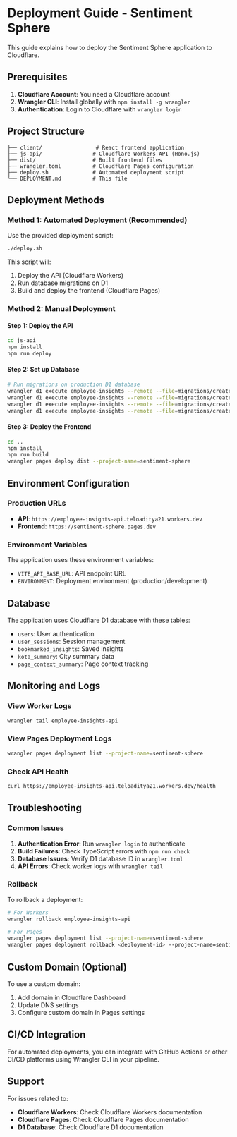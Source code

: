 # Deployment Guide - Sentiment Sphere

This guide explains how to deploy the Sentiment Sphere application to Cloudflare.

## Prerequisites

1. **Cloudflare Account**: You need a Cloudflare account
2. **Wrangler CLI**: Install globally with `npm install -g wrangler`
3. **Authentication**: Login to Cloudflare with `wrangler login`

## Project Structure

```
├── client/                 # React frontend application
├── js-api/                # Cloudflare Workers API (Hono.js)
├── dist/                  # Built frontend files
├── wrangler.toml          # Cloudflare Pages configuration
├── deploy.sh              # Automated deployment script
└── DEPLOYMENT.md          # This file
```

## Deployment Methods

### Method 1: Automated Deployment (Recommended)

Use the provided deployment script:

```bash
./deploy.sh
```

This script will:
1. Deploy the API (Cloudflare Workers)
2. Run database migrations on D1
3. Build and deploy the frontend (Cloudflare Pages)

### Method 2: Manual Deployment

#### Step 1: Deploy the API

```bash
cd js-api
npm install
npm run deploy
```

#### Step 2: Set up Database

```bash
# Run migrations on production D1 database
wrangler d1 execute employee-insights --remote --file=migrations/create_users_and_sessions.sql
wrangler d1 execute employee-insights --remote --file=migrations/create_bookmarked_insights.sql
wrangler d1 execute employee-insights --remote --file=migrations/create_kota_summary.sql
wrangler d1 execute employee-insights --remote --file=migrations/create_page_context_summary.sql
```

#### Step 3: Deploy the Frontend

```bash
cd ..
npm install
npm run build
wrangler pages deploy dist --project-name=sentiment-sphere
```

## Environment Configuration

### Production URLs
- **API**: `https://employee-insights-api.teloaditya21.workers.dev`
- **Frontend**: `https://sentiment-sphere.pages.dev`

### Environment Variables

The application uses these environment variables:

- `VITE_API_BASE_URL`: API endpoint URL
- `ENVIRONMENT`: Deployment environment (production/development)

## Database

The application uses Cloudflare D1 database with these tables:
- `users`: User authentication
- `user_sessions`: Session management
- `bookmarked_insights`: Saved insights
- `kota_summary`: City summary data
- `page_context_summary`: Page context tracking

## Monitoring and Logs

### View Worker Logs
```bash
wrangler tail employee-insights-api
```

### View Pages Deployment Logs
```bash
wrangler pages deployment list --project-name=sentiment-sphere
```

### Check API Health
```bash
curl https://employee-insights-api.teloaditya21.workers.dev/health
```

## Troubleshooting

### Common Issues

1. **Authentication Error**: Run `wrangler login` to authenticate
2. **Build Failures**: Check TypeScript errors with `npm run check`
3. **Database Issues**: Verify D1 database ID in `wrangler.toml`
4. **API Errors**: Check worker logs with `wrangler tail`

### Rollback

To rollback a deployment:

```bash
# For Workers
wrangler rollback employee-insights-api

# For Pages
wrangler pages deployment list --project-name=sentiment-sphere
wrangler pages deployment rollback <deployment-id> --project-name=sentiment-sphere
```

## Custom Domain (Optional)

To use a custom domain:

1. Add domain in Cloudflare Dashboard
2. Update DNS settings
3. Configure custom domain in Pages settings

## CI/CD Integration

For automated deployments, you can integrate with GitHub Actions or other CI/CD platforms using Wrangler CLI in your pipeline.

## Support

For issues related to:
- **Cloudflare Workers**: Check Cloudflare Workers documentation
- **Cloudflare Pages**: Check Cloudflare Pages documentation
- **D1 Database**: Check Cloudflare D1 documentation
